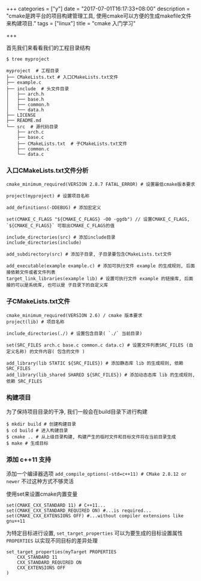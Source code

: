 +++
categories = ["y"]
date = "2017-07-01T16:17:33+08:00"
description = "cmake是跨平台的项目构建管理工具, 使用cmake可以方便的生成makefile文件来构建项目."
tags = ["linux"]
title = "cmake 入门学习"

+++


首先我们来看看我们的工程目录结构

```
$ tree myproject

myproject  # 工程目录
├── CMakeLists.txt # 入口CMakeLists.txt文件
├── example.c
├── include  # 头文件目录
│   ├── arch.h
│   ├── base.h
│   ├── common.h
│   └── data.h
├── LICENSE
├── README.md
└── src  # 源代码目录
    ├── arch.c
    ├── base.c
    ├── CMakeLists.txt  # 子CMakeLists.txt文件
    ├── common.c
    └── data.c
```

### 入口CMakeLists.txt文件分析

```
cmake_minimum_required(VERSION 2.8.7 FATAL_ERROR) # 设置最低cmake版本要求

project(myproject) # 设置项目名称

add_definitions(-DDEBUG) # 添加宏定义

set(CMAKE_C_FLAGS "${CMAKE_C_FLAGS} -O0 -ggdb") // 设置CMAKE_C_FLAGS, `${CMAKE_C_FLAGS}` 可取出CMAKE_C_FLAGS的值

include_directories(src) # 添加include目录
include_directories(include) 

add_subdirectory(src) # 添加子目录, 子目录要包含CMakeLists.txt文件

add_executable(example example.c) # 添加可执行文件 example 的生成规则, 后面接依赖文件或者文件列表
target_link_libraries(example lib) # 设置可执行文件 example 的链接库, 后面接的可以是系统库, 也可以是 子目录下的自定义库

```

### 子CMakeLists.txt文件

```
cmake_minimum_required(VERSION 2.6) / cmake 版本要求
project(lib) # 项目名称

include_directories(./) # 设置包含目录( `./` 当前目录)

set(SRC_FILES arch.c base.c common.c data.c) # 设置文件列表SRC_FILES (自定义名称) 的文件内容( 包含的文件 )

add_library(lib STATIC ${SRC_FILES}) # 添加静态库 lib 的生成规则, 依赖 SRC_FILES
add_library(lib_shared SHARED ${SRC_FILES}) # 添加动态态库 lib 的生成规则, 依赖 SRC_FILES
```

### 构建项目

为了保持项目目录的干净, 我们一般会在build目录下进行构建

```
$ mkdir build # 创建构建目录
$ cd build # 进入构建目录
$ cmake .. # 从上级目录构建, 构建产生的临时文件和目标文件将在当前目录生成
$ make # 生成目标
```

### 添加 c++11 支持

添加一个编译器选项 `add_compile_options(-std=c++11) # CMake 2.8.12 or newer`  不过这种方式不够灵活

使用set来设置cmake内置变量

```
set(CMAKE_CXX_STANDARD 11) # C++11...
set(CMAKE_CXX_STANDARD_REQUIRED ON) #...is required...
set(CMAKE_CXX_EXTENSIONS OFF) #...without compiler extensions like gnu++11
```

为特定目标进行设置, `set_target_properties` 可以为要生成的目标设置属性 `PROPERTIES` 以实现不同目标的差异处理

```
set_target_properties(myTarget PROPERTIES
    CXX_STANDARD 11
    CXX_STANDARD_REQUIRED ON
    CXX_EXTENSIONS OFF
)
```
